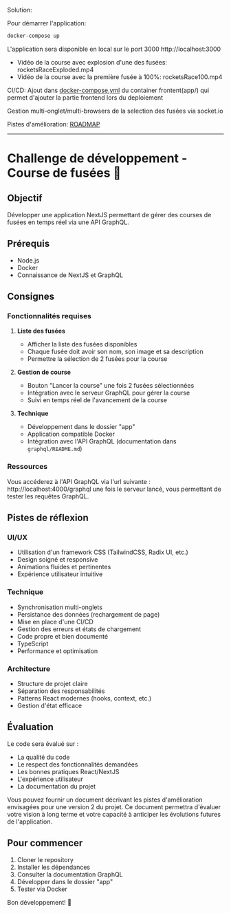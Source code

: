 Solution:

Pour démarrer l'application:
```sh
docker-compose up
```

L'application sera disponible en local sur le port 3000
http://localhost:3000

- Vidéo de la course avec explosion d'une des fusées: rocketsRaceExploded.mp4
- Vidéo de la course avec la première fusée à 100%: rocketsRace100.mp4

CI/CD:
Ajout dans [docker-compose.yml](docker-compose.yml) du container frontent(app/) qui permet d'ajouter la partie frontend lors du deploiement

Gestion multi-onglet/multi-browsers de la selection des fusées via socket.io

Pistes d'amélioration: [ROADMAP](ROADMAP.md)

------

# Challenge de développement - Course de fusées 🚀

## Objectif
Développer une application NextJS permettant de gérer des courses de fusées en temps réel via une API GraphQL.

## Prérequis
- Node.js
- Docker
- Connaissance de NextJS et GraphQL

## Consignes

### Fonctionnalités requises

1. **Liste des fusées**
   - Afficher la liste des fusées disponibles
   - Chaque fusée doit avoir son nom, son image et sa description
   - Permettre la sélection de 2 fusées pour la course

2. **Gestion de course**
   - Bouton "Lancer la course" une fois 2 fusées sélectionnées
   - Intégration avec le serveur GraphQL pour gérer la course
   - Suivi en temps réel de l'avancement de la course

3. **Technique**
   - Développement dans le dossier "app"
   - Application compatible Docker
   - Intégration avec l'API GraphQL (documentation dans `graphql/README.md`)

### Ressources
Vous accéderez à l'API GraphQL via l'url suivante : http://localhost:4000/graphql une fois le serveur lancé, vous permettant de tester les requêtes GraphQL.

## Pistes de réflexion

### UI/UX
- Utilisation d'un framework CSS (TailwindCSS, Radix UI, etc.)
- Design soigné et responsive
- Animations fluides et pertinentes
- Expérience utilisateur intuitive

### Technique
- Synchronisation multi-onglets
- Persistance des données (rechargement de page)
- Mise en place d'une CI/CD
- Gestion des erreurs et états de chargement
- Code propre et bien documenté
- TypeScript
- Performance et optimisation

### Architecture
- Structure de projet claire
- Séparation des responsabilités
- Patterns React modernes (hooks, context, etc.)
- Gestion d'état efficace

## Évaluation

Le code sera évalué sur :
- La qualité du code
- Le respect des fonctionnalités demandées
- Les bonnes pratiques React/NextJS
- L'expérience utilisateur
- La documentation du projet

Vous pouvez fournir un document décrivant les pistes d'amélioration envisagées pour une version 2 du projet. Ce document permettra d'évaluer votre vision à long terme et votre capacité à anticiper les évolutions futures de l'application.

## Pour commencer

1. Cloner le repository
2. Installer les dépendances
3. Consulter la documentation GraphQL
4. Développer dans le dossier "app"
5. Tester via Docker

Bon développement! 🚀

